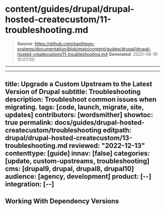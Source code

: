 # content/guides/drupal/drupal-hosted-createcustom/11-troubleshooting.md

> **Source**: https://github.com/pantheon-systems/documentation/blob/main/content/guides/drupal/drupal-hosted-createcustom/11-troubleshooting.md
> **Generated**: 2025-08-19 15:07:00

---

---
title: Upgrade a Custom Upstream to the Latest Version of Drupal
subtitle: Troubleshooting
description: Troubleshoot common issues when migrating.
tags: [code, launch, migrate, site, updates]
contributors: [wordsmither]
showtoc: true
permalink: docs/guides/drupal-hosted-createcustom/troubleshooting
editpath: drupal/drupal-hosted-createcustom/13-troubleshooting.md
reviewed: "2022-12-13"
contenttype: [guide]
innav: [false]
categories: [update, custom-upstreams, troubleshooting]
cms: [drupal9, drupal, drupal8, drupal10]
audience: [agency, development]
product: [--]
integration: [--]
---

## Working With Dependency Versions

<Partial file="composer-updating.md" />

<Partial file="drupal/troubleshooting-general.md" />